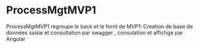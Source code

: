 # ProcessMgtMVP1
ProcessMgtMVP1 regroupe le back et le fornt de MVP1:  Creation de base de données saisie et consultation par swagger , consulation et affichge par Angular
